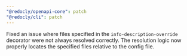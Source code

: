 ```yaml
---
"@redocly/openapi-core": patch
"@redocly/cli": patch
---
```


Fixed an issue where files specified in the `info-description-override` decorator were not always resolved correctly.
The resolution logic now properly locates the specified files relative to the config file.
